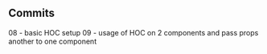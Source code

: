 ## Commits

08 - basic HOC setup
09 - usage of HOC on 2 components and pass props another to one component